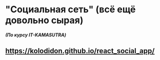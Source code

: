 # "Социальная сеть" (всё ещё довольно сырая)
##### (По курсу IT-KAMASUTRA)
## https://kolodidon.github.io/react_social_app/

